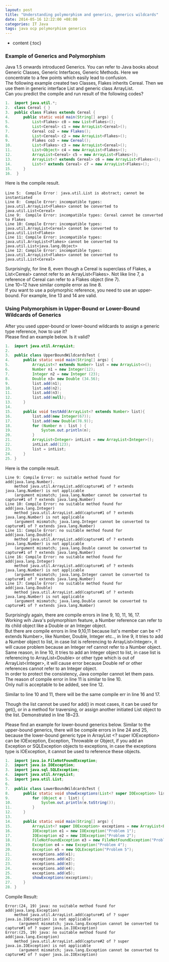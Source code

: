 ```yaml
---
layout: post
title: "Understanding polymorphism and generics, generics wildcards"
date: 2014-05-16 12:22:00 +08:00
categories: IT Java
tags: java ocp polymorphism generics
---
```


* content
{:toc}

### Example of Generics and Polymorphism

Java 1.5 onwards introduced Generics. You can refer to Java books about Generic Classes, Generic Interfaces, Generic Methods. Here we concentrate to a few points which easily lead to confusion.  
The following example created two Classes, Flakes inherits Cereal. Then we use them in generic interface List and generic class ArrayList.  
Can you predict the compile and run result of the following codes?  
```java
1.  import java.util.*;
2.  class Cereal { }
3.  public class Flakes extends Cereal {
4.      public static void main(String[] args) {
5.          List<Flakes> c0 = new List<Flakes>();
6.          List<Cereal> c1 = new ArrayList<Cereal>();
7.          Cereal co2 = new Flakes();
8.          List<Cereal> c2 = new ArrayList<Flakes>();
9.          Flakes co3 = new Cereal();
10.         List<Flakes> c3 = new ArrayList<Cereal>();
11.         List<Object> c4 = new ArrayList<Flakes>();
12.         ArrayList<Cereal> c5 = new ArrayList<Flakes>();
13.         ArrayList<? extends Cereal> c6 = new ArrayList<Flakes>();
14.         List<? extends Cereal> c7 = new ArrayList<Flakes>();
15.     }
16.  }
```
Here is the compile result.





```
Line 5:  Compile Error： java.util.List is abstract; cannot be instantiated
Line 8:  Compile Error: incompatible types: java.util.ArrayList<Flakes> cannot be converted to java.util.List<Cereal>
Line 9:  Compile Error: incompatible types: Cereal cannot be converted to Flakes
Line 10: Compile Error: incompatible types: java.util.ArrayList<Cereal> cannot be converted to java.util.List<Flakes>
Line 11: Compile Error: incompatible types: java.util.ArrayList<Flakes> cannot be converted to java.util.List<java.lang.Object>
Line 12: Compile Error: incompatible types: java.util.ArrayList<Flakes> cannot be converted to java.util.List<Cereal>
```

Surprisingly, for line 8, even though a Cereal is superclass of Flakes, a List&lt;Cereal&gt; cannot refer to an ArrayList&lt;Flakes&gt;. Not like line 7, a reference of Cereal can refer to a Flakes object (line 7).  
Line 10~12 have similar compile error as line 8.  
If you want to use a polymorphic reference, you need to use an upper-bound. For example, line 13 and 14 are valid.

### Using Polymorphism in Upper-Bound or Lower-Bound Wildcards of Generics
After you used upper-bound or lower-bound wildcards to assign a generic type reference, how to use it?   
Please find an example below. Is it valid?
```java
1.  import java.util.ArrayList;
2.  
3.  public class UpperBoundWildcardsTest {
4.      public static void main(String[] args) {
5.          ArrayList<? extends Number> list = new ArrayList<>();
6.          Number n1 = new Integer(12);
7.          Integer n2 = new Integer (23);
8.          Double n3= new Double (34.56);
9.          list.add(n1);
10.         list.add(n2);
11.         list.add(n3);
12.         list.add(null);
13.     }
14. 
15.     public void testAdd(ArrayList<? extends Number> list){
16.         list.add(new Integer(67));
17.         list.add(new Double(78.9));
18.         for (Number n : list ) {
19.             System.out.println(n);
20.         }
21.         ArrayList<Integer> intList = new ArrayList<Integer>();
22.         intList.add(123);
23.         list = intList;
24.     }
25. }
```
Here is the compile result.

```
Line 9: Compile Error: no suitable method found for add(java.lang.Number).
    method java.util.ArrayList.add(capture#1 of ? extends java.lang.Number) is not applicable
    (argument mismatch; java.lang.Number cannot be converted to capture#1 of ? extends java.lang.Number)
Line 10: Compile Error: no suitable method found for add(java.lang.Integer)
    method java.util.ArrayList.add(capture#1 of ? extends java.lang.Number) is not applicable
    (argument mismatch; java.lang.Integer cannot be converted to capture#1 of ? extends java.lang.Number)
Line 11: Compile Error: no suitable method found for add(java.lang.Double)
    method java.util.ArrayList.add(capture#1 of ? extends java.lang.Number) is not applicable
    (argument mismatch; java.lang.Double cannot be converted to capture#1 of ? extends java.lang.Number)
Line 16: Compile Error: no suitable method found for add(java.lang.Integer)
    method java.util.ArrayList.add(capture#1 of ? extends java.lang.Number) is not applicable
    (argument mismatch; java.lang.Integer cannot be converted to capture#1 of ? extends java.lang.Number)
Line 17: Compile Error: no suitable method found for add(java.lang.Double)
    method java.util.ArrayList.add(capture#1 of ? extends java.lang.Number) is not applicable
    (argument mismatch; java.lang.Double cannot be converted to capture#1 of ? extends java.lang.Number)
```

Surprisingly again, there are compile errors in line 9, 10, 11, 16, 17.  
Working wih Java's polymorphism feature, a Number reference can refer to its child object like a Double or an Integer object.  
But there are compile errors in line 9,10,11 because list's member can be &lt;? extends Number&gt;, like Number, Double, Integer etc.., in line 9, it tries to add a Number object to list, in case list is referencing to ArrayList&lt;Integer&gt;, it will cause problem because an Integer ref cannot refer to a Number object.  
Same reason, in line 10, it tries to add an Integer object to list, in case list is referencing to ArrayList&lt;Double&gt; or other type which is out of ArrayList&lt;Integer&gt;, it will cause error because Double ref or other references cannot refer to an Integer object.  
In order to protect the consistency, Java compiler cannot let them pass.  
The reason of compile error in line 11 is similar to line 10.  
Only null is acceptable to be added, see line 12.  

Similar to line 10 and 11, there will be the same compile err in line 16 and 17.

Though the list cannot be used for add() in most cases, it can be used for get(), or in a method for traversing, or assign another initiated List object to the list. Demonstrated in line 18~23.


Please find an example for lower-bound generics below. Similar to the upper-bound generics, there will be compile errors in line 24 and 25, because the lower-bound generic type in ArrayList &lt;? super IOException&gt; can be IOException, Exception, Throwable or Object, if you add an Exception or SQLException objects to exceptions, in case the exceptions type is IOException, it cannot be used to reference these objects.

```java
1.  import java.io.FileNotFoundException;
2.  import java.io.IOException;
3.  import java.sql.SQLException;
4.  import java.util.ArrayList;
5.  import java.util.List;
6.  
7.  public class LowerBoundWildcardsTest {
8.      public static void showExceptions(List<? super IOException> list) {
9.          for (Object e : list) {
10.             System.out.println(e.toString());
11.         }
12.     }
13. 
14.     public static void main(String[] args) {
15.         ArrayList<? super IOException> exceptions = new ArrayList<Exception>();
16.         IOException e1 = new IOException("Problem 1");
17.         IOException e2 = new IOException("Problem 2");
18.         FileNotFoundException e3 = new FileNotFoundException("Problem 3");
19.         Exception e4 = new Exception("Problem 4");
20.         Exception e5 = new SQLException("Problem 5");
21.         exceptions.add(e1);
22.         exceptions.add(e2);
23.         exceptions.add(e3);
24.         exceptions.add(e4);
25.         exceptions.add(e5);
26.         showExceptions(exceptions);
27.     }
28. }
```

Compile Result:

```
Error:(24, 19) java: no suitable method found for add(java.lang.Exception)
    method java.util.ArrayList.add(capture#1 of ? super java.io.IOException) is not applicable
      (argument mismatch; java.lang.Exception cannot be converted to capture#1 of ? super java.io.IOException)
Error:(25, 19) java: no suitable method found for add(java.lang.Exception)
    method java.util.ArrayList.add(capture#2 of ? super java.io.IOException) is not applicable
      (argument mismatch; java.lang.Exception cannot be converted to capture#2 of ? super java.io.IOException)
```

